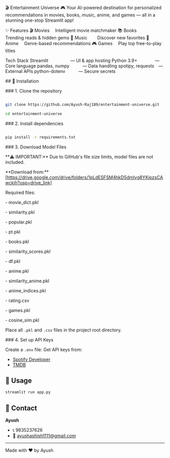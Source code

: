 🎬 Entertainment Universe 🎮
Your AI-powered destination for personalized recommendations in movies, books, music, anime, and games — all in a stunning one-stop Streamlit app!



✨ Features
🎬 Movies   Intelligent movie matchmaker
📚 Books    Trending reads & hidden gems
🎵 Music    Discover new favorites
🎌 Anime     Genre-based recommendations
🎮 Games     Play top free-to-play titles

Tech Stack
Streamlit     — UI & app hosting
Python 3.9+    — Core language
pandas, numpy   — Data handling
spotipy, requests — External APIs
python-dotenv   — Secure secrets



\## 🚀 Installation



\### 1. Clone the repository
```bash

git clone https://github.com/Ayush-Raj189/entertainment-universe.git

cd entertainment-universe

```



\### 2. Install dependencies

```bash

pip install -r requirements.txt

```



\### 3. Download Model Files

\*\*⚠️ IMPORTANT:\*\* Due to GitHub's file size limits, model files are not included.



\*\*Download from:\*\* \[https://drive.google.com/drive/folders/1pLdESFSM4hkD5dmIvg8YKjpzsCAwckih?usp=drive_link]



Required files:

\- movie\_dict.pkl

\- similarity.pkl

\- popular.pkl

\- pt.pkl

\- books.pkl

\- similarity\_scores.pkl

\- df.pkl

\- anime.pkl

\- similarity\_anime.pkl

\- anime\_indices.pkl

\- rating.csv

\- games.pkl

\- cosine\_sim.pkl



Place all `.pkl` and `.csv` files in the project root directory.



\### 4. Set up API Keys

Create a `.env` file:
Get API keys from:
- [Spotify Developer](https://developer.spotify.com/)
- [TMDB](https://www.themoviedb.org/settings/api)

## 🎯 Usage
```bash
streamlit run app.py
```

## 📱 Contact

**Ayush**
- 📞 9835237626
- 📧 ayushashish1111@gmail.com

---

Made with ❤️ by Ayush

